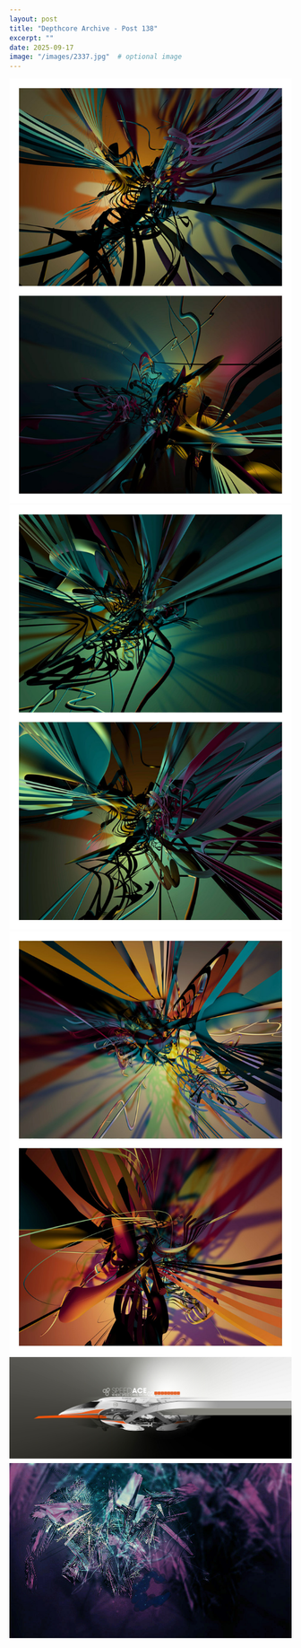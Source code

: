```yaml
---
layout: post
title: "Depthcore Archive - Post 138"
excerpt: ""
date: 2025-09-17
image: "/images/2337.jpg"  # optional image
---
```


<img src="/images/2337.jpg">
<img src="/images/2338.jpg" alt="2338.jpg"/>
<img src="/images/2339.jpg" alt="2339.jpg"/>
<img src="/images/2340.jpg" alt="2340.jpg"/>
<img src="/images/2341.jpg" alt="2341.jpg"/>
